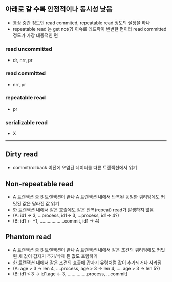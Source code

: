 ## 아래로 갈 수록 안정적이나 동시성 낮음
- 통상 중간 정도인 read commited, repeatable read 정도의 설정을 하나 
- repeatable read 는 get not(?) 이슈로 데드락이 빈번한 편이라 read committed 정도가 가장 대중적인 편

### read uncommitted
- dr, nrr, pr
### read committed
- nrr, pr
### repeatable read
- pr
### serializable read
- X

---

## Dirty read
- commit/rollback 이전에 오염된 데이터를 다른 트랜잭션에서 읽기 

## Non-repeatable read
- A 트랜잭션 중 B 트랜잭션이 끝나 A 트랜잭션 내에서 반복된 동일한 쿼리임에도 커밋된 값은 달라진 값 읽기
- 한 트랜잭션 내에서 같은 호출에도 같은 반복(repeat) read가 발생하지 않음
- (A: id1 -> 3, ...process, id1-> 3, ...process, id1-> 4?)
- (B: id1 <- +1,  ...................commit, id1 -> 4)

## Phantom read
- A 트랜잭션 중 B 트랜잭션이 끝나 A 트랜잭션 내에서 같은 조건의 쿼리임에도 커밋된 새 값이 갑자기 추가/삭제 된 값도 포함하기
- 한 트랜잭션 내에서 같은 조건의 호출에 갑자기 유령처럼 값이 추가되거나 사라짐
- (A: age > 3 -> len 4, ....process, age > 3 -> len 4, .... age > 3 -> len 5?)
- (B: id1 < 3 -> id1.age <- 3, ...............process, ...commit)

